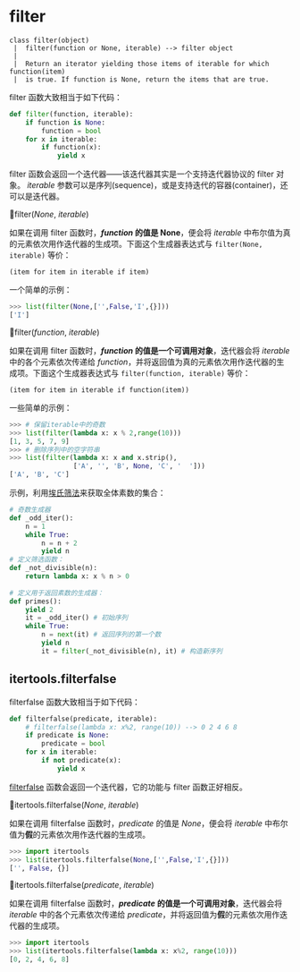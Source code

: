 # filter

```
class filter(object)
 |  filter(function or None, iterable) --> filter object
 |  
 |  Return an iterator yielding those items of iterable for which function(item)
 |  is true. If function is None, return the items that are true.
```

filter 函数大致相当于如下代码：

```python
def filter(function, iterable):
    if function is None:
        function = bool
    for x in iterable:
        if function(x):
            yield x
```

filter 函数会返回一个迭代器——该迭代器其实是一个支持迭代器协议的 filter 对象。
*iterable* 参数可以是序列(sequence)，或是支持迭代的容器(container)，还可以是迭代器。

🔨filter(*None*, *iterable*)

如果在调用 filter 函数时，***function* 的值是 None**，便会将 *iterable* 中布尔值为真的元素依次用作迭代器的生成项。下面这个生成器表达式与 `filter(None, iterable)` 等价：

```
(item for item in iterable if item)
```

一个简单的示例：

```python
>>> list(filter(None,['',False,'I',{}]))
['I']
```

🔨filter(*function*, *iterable*)

如果在调用 filter 函数时，***function* 的值是一个可调用对象**，迭代器会将 *iterable* 中的各个元素依次传递给 *function*，并将返回值为真的元素依次用作迭代器的生成项。下面这个生成器表达式与 `filter(function, iterable)` 等价：

```
(item for item in iterable if function(item))
```

一些简单的示例：

```python
>>> # 保留iterable中的奇数
>>> list(filter(lambda x: x % 2,range(10)))
[1, 3, 5, 7, 9]
>>> # 删除序列中的空字符串
>>> list(filter(lambda x: x and x.strip(), 
                ['A', '', 'B', None, 'C', '  ']))
['A', 'B', 'C']
```

示例，利用[埃氏筛法](http://baike.baidu.com/view/3784258.htm)来获取全体素数的集合：

```python
# 奇数生成器
def _odd_iter(): 
    n = 1
    while True:
        n = n + 2
        yield n
# 定义筛选函数：
def _not_divisible(n):
    return lambda x: x % n > 0
    
# 定义用于返回素数的生成器：
def primes():
    yield 2
    it = _odd_iter() # 初始序列
    while True:
        n = next(it) # 返回序列的第一个数
        yield n
        it = filter(_not_divisible(n), it) # 构造新序列
```

## itertools.filterfalse

filterfalse 函数大致相当于如下代码：

```python
def filterfalse(predicate, iterable):
    # filterfalse(lambda x: x%2, range(10)) --> 0 2 4 6 8
    if predicate is None:
        predicate = bool
    for x in iterable:
        if not predicate(x):
            yield x
```

[filterfalse](https://docs.python.org/3.7/library/itertools.html#itertools.filterfalse) 函数会返回一个迭代器，它的功能与 filter 函数正好相反。

🔨itertools.filterfalse(*None*, *iterable*) 

如果在调用 filterfalse 函数时，*predicate* 的值是 *None*，便会将 *iterable* 中布尔值为**假**的元素依次用作迭代器的生成项。

```python
>>> import itertools
>>> list(itertools.filterfalse(None,['',False,'I',{}]))
['', False, {}]
```

🔨itertools.filterfalse(*predicate*, *iterable*) 

如果在调用 filterfalse 函数时，***predicate* 的值是一个可调用对象**，迭代器会将 *iterable* 中的各个元素依次传递给 *predicate*，并将返回值为**假**的元素依次用作迭代器的生成项。

```python
>>> import itertools
>>> list(itertools.filterfalse(lambda x: x%2, range(10)))
[0, 2, 4, 6, 8]
```

